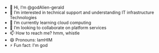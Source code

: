 - 👋 Hi, I’m @godAlien-gerald
- 👀 I’m interested in technical support and understanding IT infrastructure Technologies
- 🌱 I’m currently learning cloud computing
- 💞️ I’m looking to collaborate on platform services
- 📫 How to reach me? hmm, whistle
- 😄 Pronouns: IamHIM
- ⚡ Fun fact: I'm god

<!---
godAlien-gerald/godAlien-gerald is a ✨ special ✨ repository because its `README.md` (this file) appears on your GitHub profile.
You can click the Preview link to take a look at your changes.
--->
